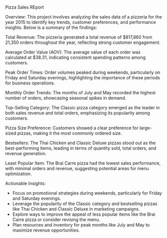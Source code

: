 Pizza Sales REport

Overview:
This project involves analyzing the sales data of a pizzeria for the year 2015 to identify key trends, customer preferences, and performance insights. Below is a summary of the findings:

Total Revenue:
The pizzeria generated a total revenue of $817,860 from 21,350 orders throughout the year, reflecting strong customer engagement.

Average Order Value (AOV):
The average value of each order was calculated at $38.31, indicating consistent spending patterns among customers.

Peak Order Times:
Order volumes peaked during weekends, particularly on Friday and Saturday evenings, highlighting the importance of these periods for business operations.

Monthly Order Trends:
The months of July and May recorded the highest number of orders, showcasing seasonal spikes in demand.

Top-Selling Category:
The Classic pizza category emerged as the leader in both sales revenue and total orders, emphasizing its popularity among customers.

Pizza Size Preference:
Customers showed a clear preference for large-sized pizzas, making it the most commonly ordered size.

Bestsellers:
The Thai Chicken and Classic Deluxe pizzas stood out as the best-performing items, leading in terms of quantity sold, total orders, and revenue generation.

Least Popular Item:
The Brai Carre pizza had the lowest sales performance, with minimal orders and revenue, suggesting potential areas for menu optimization.

Actionable Insights:

- Focus on promotional strategies during weekends, particularly for Friday and Saturday evenings.
- Leverage the popularity of the Classic category and bestselling pizzas like Thai Chicken and Classic Deluxe in marketing campaigns.
- Explore ways to improve the appeal of less popular items like the Brai Carre pizza or consider revising the menu.
- Plan resources and inventory for peak months like July and May to maximize revenue opportunities.
